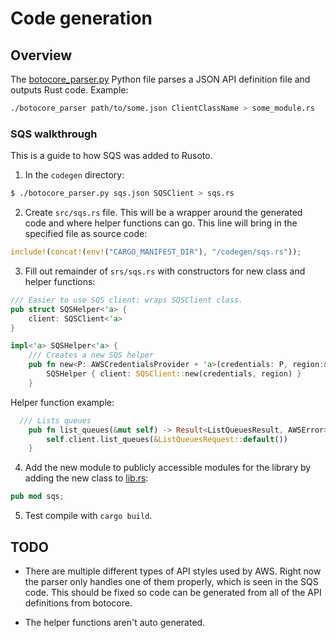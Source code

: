 # Code generation

## Overview

The [botocore_parser.py](botocore_parser.py) Python file parses a JSON API definition
file and outputs Rust code.  Example:

```bash
./botocore_parser path/to/some.json ClientClassName > some_module.rs
```

### SQS walkthrough

This is a guide to how SQS was added to Rusoto.  

1. In the `codegen` directory:

```bash
$ ./botocore_parser.py sqs.json SQSClient > sqs.rs
```

2. Create `src/sqs.rs` file.  This will be a wrapper around the generated code and
where helper functions can go.  This line will bring in the specified file as source code:

```rust
include!(concat!(env!("CARGO_MANIFEST_DIR"), "/codegen/sqs.rs"));
```

3.  Fill out remainder of `srs/sqs.rs` with constructors for new class and helper functions:

```rust
/// Easier to use SQS client: wraps SQSClient class.
pub struct SQSHelper<'a> {
	client: SQSClient<'a>
}

impl<'a> SQSHelper<'a> {
	/// Creates a new SQS helper
	pub fn new<P: AWSCredentialsProvider + 'a>(credentials: P, region:&'a Region) -> SQSHelper<'a> {
		SQSHelper { client: SQSClient::new(credentials, region) }
	}
```

Helper function example:

```rust
  /// Lists queues
	pub fn list_queues(&mut self) -> Result<ListQueuesResult, AWSError> {
		self.client.list_queues(&ListQueuesRequest::default())
	}
```

4.  Add the new module to publicly accessible modules for the library by adding the new class
to [lib.rs](../lib.rs):

```rust
pub mod sqs;
```

5.  Test compile with `cargo build`.

## TODO

* There are multiple different types of API styles used by AWS.  Right now the parser
only handles one of them properly, which is seen in the SQS code.  This should be
fixed so code can be generated from all of the API definitions from botocore.

* The helper functions aren't auto generated.
